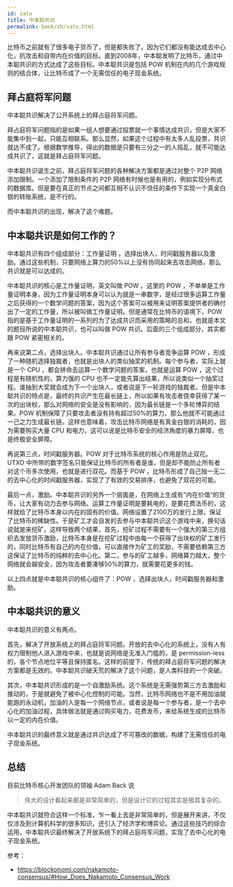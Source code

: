 ```yaml
---
id: sato
title: 中本聪共识
permalink: book/zh/sato.html
---
```


比特币之前就有了很多电子货币了，但是都失败了。因为它们都没有能达成去中心化，抗攻击和自带内在价值的目标。直到2008年，中本聪发明了比特币，通过中本聪共识的方式达成了这些目标。中本聪共识是包括 POW 机制在内的几个游戏规则的结合体，让比特币成了一个无需信任的电子现金系统。

## 拜占庭将军问题

中本聪共识解决了公开系统上的拜占庭将军问题。

拜占庭将军问题指的是如果一组人想要通过投票就一个事情达成共识，但是大家不能集中到一起，只能互相联系。那么显然，如果这个过程中有太多人乱投票，共识就达不成了。根据数学推导，得出的数据是只要有三分之一的人捣乱，就不可能达成共识了，这就是拜占庭将军问题。

中本聪共识诞生之前，拜占庭将军问题的各种解决方案都是通过对整个 P2P 网络添加限制。一个添加了限制条件的 P2P 网络有时候也是有用的，例如实现分布式的数据库。但是要在真正的节点之间都互相不认识不信任的条件下实现一个真金白银的转账系统，是不行的。

而中本聪共识的出现，解决了这个难题。

## 中本聪共识是如何工作的？

中本聪共识有四个组成部分：工作量证明 ，选择出块人，时间戳服务器以及激励。通过这些机制，只要网络上算力的50%以上没有协同起来去攻击网络，那么共识就是可以达成的。

中本聪共识的核心是工作量证明，英文叫做 POW 。这里的 POW ，不单单是工作量证明本身，因为工作量证明本身可以认为就是一串数字，是经过很多运算工作量之后获得的一个数学问题的答案，因为这个答案可以被用来证明答案提供者的确付出了一定的工作量，所以被叫做工作量证明。但是通常在比特币的语境下，POW 指的是基于工作量证明的一系列的为了达成共识而采用的策略的总和，也就是本文的题目所说的中本聪共识，也可以叫做 POW 共识。后面的三个组成部分，其实都跟 POW 紧密相关的。

再来说第二点，选择出块人。中本聪共识通过让所有参与者竞争运算 POW ，形成了一种随机选择独裁者，也就是出块人的类似抽奖的机制。每个参与者，实际上就是一个 CPU ，都会拼命去运算一个数学问题的答案，也就是运算 POW ，这个过程是有随机性的，算力强的 CPU 也不一定能先算出结果，所以说类似一个抽奖过程。谁抽到大奖就会成为下一个出块人，或者说是下一轮游戏的独裁者。但是中本聪共识的特点是，最终的共识产生在最长链上，所以如果有攻击者侥幸获得了某一次的出块权，那么对网络的安全是没有影响的，因为最长链是一个多轮博弈的结果。POW 机制保障了只要攻击者没有持有超过50%的算力，那么他就不可能通过一己之力生成最长链。这样也意味着，攻击比特币网络是有真金白银的消耗的，因为需要购买大量 CPU 和电力，这可以说是比特币安全的经济角度的暴力屏障，也是终极安全屏障。

再说第三点，时间戳服务器。POW 对于比特币系统的核心作用是防止双花。UTXO 中所带的数字签名只能保证比特币的所有者是谁，但是却不能防止所有者对这个币多次使用，也就是进行双花。而基于 POW ，比特币形成了自己独一无二的去中心化的时间戳服务器，实现了了有效的交易排序，也避免了双花的可能。

最后一点，激励。中本聪共识的另外一个层面是，在网络上生成有”内在价值“的货币，让大家有动力去参与网络。运算工作量证明是要耗电的，是要花费法币的，这样就给了比特币本身以内在的固有的价值。网络设置了2100万的发行上限，保证了比特币的稀缺性。于是矿工才会自发的去参与中本聪共识这个游戏中来，换句话说就是来挖矿。这样导致两个结果，首先，挖矿过程不需要有一个强大的第三方组织去发放货币激励，比特币本身是在挖矿过程中由每一个获得了出块权的矿工发行的，同时比特币有自己的内在价值，可以直接作为矿工的奖励，不需要依赖第三方这保证了比特币的纯粹的去中心化。第二，参与的矿工越多，网络算力越大，整个网络就会越安全，因为攻击者要凑够50%的算力，就需要花更多的钱。

以上四点就是中本聪共识的核心组件了：POW ，选择出块人，时间戳服务器和激励。

## 中本聪共识的意义

中本聪共识的意义有两点。

首先，解决了开放系统上的拜占庭将军问题。开放的去中心化的系统上，没有人有权力限制他人进入游戏中来，也就是说网络是无准入门槛的，是 permission-less 的，各个节点地位平等且保持匿名。这样的前提下，传统的拜占庭将军问题的解决方案都是无效的。中本聪共识破天荒的解决了这个问题，是人类科技的一个突破。

其次，中本聪共识形成的是一个自激励系统。这个系统是无需强势第三方去激励和推动的，于是就避免了被中心化控制的可能。当然，比特币网络也不是不用加油就能跑的永动机，加油的人是每一个网络节点，或者说是每一个参与者，是一个去中心化的加油过程，具体做法就是通过购买电力，花费发币，来给系统生成的比特币以一定的内在价值。

中本聪共识的最终意义就是通过共识达成了不可篡改的数据，构建了无需信任的电子现金系统。

## 总结

目前比特币核心开发团队的领袖 Adam Back 说

> 伟大的设计看起来都是非常简单的，但是设计它的过程其实是极其复杂的。

中本聪共识就符合这样一个标准，乍一看上去是非常简单的，但是展开来讲，不仅仅涉及到计算机科学的很多知识，还引入了经济学和博弈论。通过这些技巧的综合运用，中本聪共识最终解决了开放系统下的拜占庭将军问题，实现了去中心化的电子现金系统。

参考：

- https://blockonomi.com/nakamoto-consensus/#How_Does_Nakamoto_Consensus_Work
